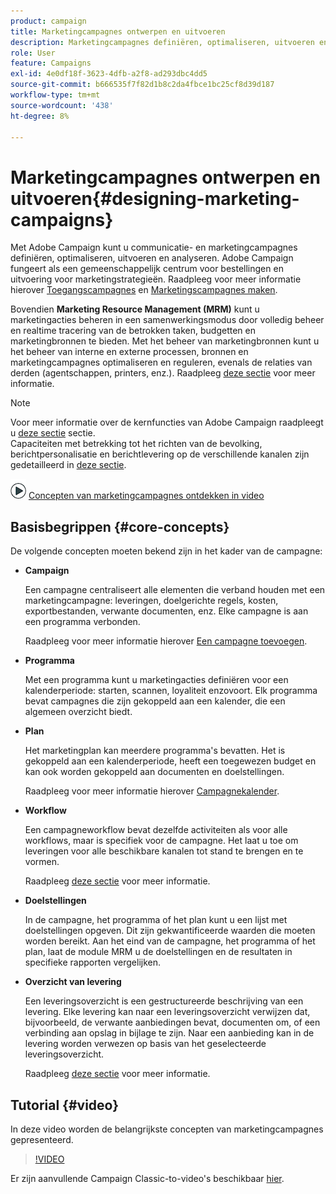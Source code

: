 ```yaml
---
product: campaign
title: Marketingcampagnes ontwerpen en uitvoeren
description: Marketingcampagnes definiëren, optimaliseren, uitvoeren en analyseren
role: User
feature: Campaigns
exl-id: 4e0df18f-3623-4dfb-a2f8-ad293dbc4dd5
source-git-commit: b666535f7f82d1b8c2da4fbce1bc25cf8d39d187
workflow-type: tm+mt
source-wordcount: '438'
ht-degree: 8%

---
```


# Marketingcampagnes ontwerpen en uitvoeren{#designing-marketing-campaigns}


Met Adobe Campaign kunt u communicatie- en marketingcampagnes definiëren, optimaliseren, uitvoeren en analyseren. Adobe Campaign fungeert als een gemeenschappelijk centrum voor bestellingen en uitvoering voor marketingstrategieën. Raadpleeg voor meer informatie hierover [Toegangscampagnes](../../distributed/using/accessing-campaigns.md) en [Marketingscampagnes maken](../../campaign/using/setting-up-marketing-campaigns.md).

Bovendien **Marketing Resource Management (MRM)** kunt u marketingacties beheren in een samenwerkingsmodus door volledig beheer en realtime tracering van de betrokken taken, budgetten en marketingbronnen te bieden. Met het beheer van marketingbronnen kunt u het beheer van interne en externe processen, bronnen en marketingcampagnes optimaliseren en reguleren, evenals de relaties van derden (agentschappen, printers, enz.). Raadpleeg [deze sectie](../../mrm/using/about-marketing-resource-management.md) voor meer informatie.

>[!NOTE]
>
>Voor meer informatie over de kernfuncties van Adobe Campaign raadpleegt u [deze sectie](../../platform/using/about-adobe-campaign-classic.md) sectie.\
>Capaciteiten met betrekking tot het richten van de bevolking, berichtpersonalisatie en berichtlevering op de verschillende kanalen zijn gedetailleerd in [deze sectie](../../delivery/using/steps-about-delivery-creation-steps.md).

![](assets/do-not-localize/how-to-video.png) [Concepten van marketingcampagnes ontdekken in video](#video)

## Basisbegrippen {#core-concepts}

De volgende concepten moeten bekend zijn in het kader van de campagne:

* **Campaign**

  Een campagne centraliseert alle elementen die verband houden met een marketingcampagne: leveringen, doelgerichte regels, kosten, exportbestanden, verwante documenten, enz. Elke campagne is aan een programma verbonden.

  Raadpleeg voor meer informatie hierover [Een campagne toevoegen](../../campaign/using/setting-up-marketing-campaigns.md#adding-a-campaign).

* **Programma**

  Met een programma kunt u marketingacties definiëren voor een kalenderperiode: starten, scannen, loyaliteit enzovoort. Elk programma bevat campagnes die zijn gekoppeld aan een kalender, die een algemeen overzicht biedt.

* **Plan**

  Het marketingplan kan meerdere programma&#39;s bevatten. Het is gekoppeld aan een kalenderperiode, heeft een toegewezen budget en kan ook worden gekoppeld aan documenten en doelstellingen.

  Raadpleeg voor meer informatie hierover [Campagnekalender](../../campaign/using/accessing-marketing-campaigns.md#campaign-calendar).

* **Workflow**

  Een campagneworkflow bevat dezelfde activiteiten als voor alle workflows, maar is specifiek voor de campagne. Het laat u toe om leveringen voor alle beschikbare kanalen tot stand te brengen en te vormen.

  Raadpleeg [deze sectie](../../campaign/using/marketing-campaign-deliveries.md#building-the-main-target-in-a-workflow) voor meer informatie.

* **Doelstellingen**

  In de campagne, het programma of het plan kunt u een lijst met doelstellingen opgeven. Dit zijn gekwantificeerde waarden die moeten worden bereikt. Aan het eind van de campagne, het programma of het plan, laat de module MRM u de doelstellingen en de resultaten in specifieke rapporten vergelijken.

* **Overzicht van levering**

  Een leveringsoverzicht is een gestructureerde beschrijving van een levering. Elke levering kan naar een leveringsoverzicht verwijzen dat, bijvoorbeeld, de verwante aanbiedingen bevat, documenten om, of een verbinding aan opslag in bijlage te zijn. Naar een aanbieding kan in de levering worden verwezen op basis van het geselecteerde leveringsoverzicht.

  Raadpleeg [deze sectie](../../campaign/using/marketing-campaign-deliveries.md#associating-and-structuring-resources-linked-via-a-delivery-outline) voor meer informatie.

## Tutorial {#video}

In deze video worden de belangrijkste concepten van marketingcampagnes gepresenteerd.

>[!VIDEO](https://video.tv.adobe.com/v/35131?quality=12)

Er zijn aanvullende Campaign Classic-to-video&#39;s beschikbaar [hier](https://experienceleague.adobe.com/docs/campaign-classic-learn/tutorials/overview.html?lang=nl).
